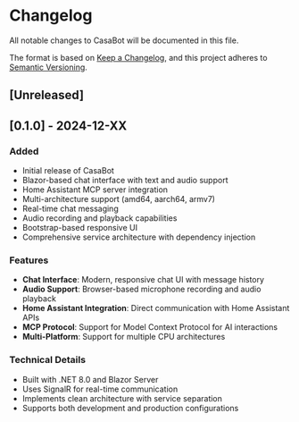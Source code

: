 # Changelog

All notable changes to CasaBot will be documented in this file.

The format is based on [Keep a Changelog](https://keepachangelog.com/en/1.0.0/),
and this project adheres to [Semantic Versioning](https://semver.org/spec/v2.0.0.html).

## [Unreleased]

## [0.1.0] - 2024-12-XX

### Added
- Initial release of CasaBot
- Blazor-based chat interface with text and audio support
- Home Assistant MCP server integration
- Multi-architecture support (amd64, aarch64, armv7)
- Real-time chat messaging
- Audio recording and playback capabilities
- Bootstrap-based responsive UI
- Comprehensive service architecture with dependency injection

### Features
- **Chat Interface**: Modern, responsive chat UI with message history
- **Audio Support**: Browser-based microphone recording and audio playback
- **Home Assistant Integration**: Direct communication with Home Assistant APIs
- **MCP Protocol**: Support for Model Context Protocol for AI interactions
- **Multi-Platform**: Support for multiple CPU architectures

### Technical Details
- Built with .NET 8.0 and Blazor Server
- Uses SignalR for real-time communication
- Implements clean architecture with service separation
- Supports both development and production configurations